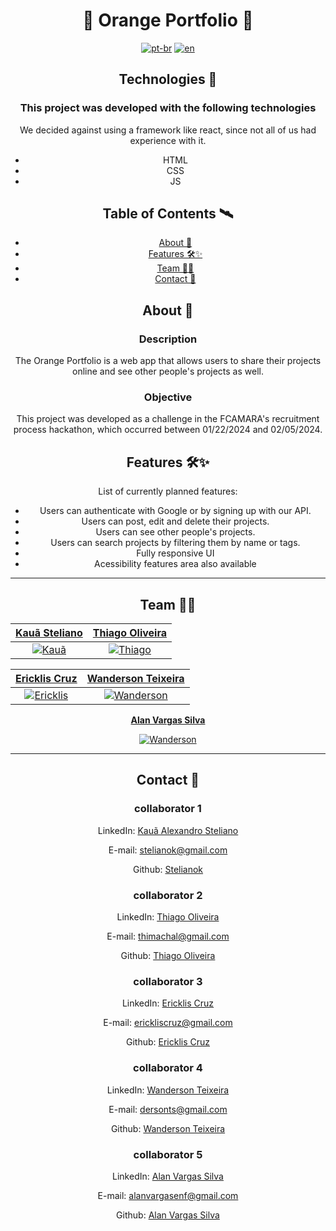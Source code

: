 <h1 align="center">🧡 Orange Portfolio 🧡 </h1>

<p1 align="center">

[![pt-br](https://img.shields.io/badge/lang-pt--br-green.svg)](https://github.com/fcmara-hackathon-squad-08/orange-portfolio-frontend/blob/main/README.pt-br.md)
[![en](https://img.shields.io/badge/lang-en-red.svg)](https://github.com/fcmara-hackathon-squad-08/orange-portfolio-frontend/blob/main/README.md)

</p>

## Technologies 🚀

### This project was developed with the following technologies

We decided against using a framework like react, since not all of us had experience with it.

- HTML
- CSS
- JS

## Table of Contents 🛰

- [About 📖](#about-)
- [Features 🛠✨](#features-)
- [Team 👨‍💻](#team-)
- [Contact 💼](#contact-)


## About 📖

### Description

The Orange Portfolio is a web app that allows users to share their projects online and see other people's projects as well.

### Objective

This project was developed as a challenge in the FCAMARA's recruitment process hackathon, which occurred between 01/22/2024 and 02/05/2024.  


## Features 🛠✨

List of currently planned features: 

- Users can authenticate with Google or by signing up with our API.
- Users can post, edit and delete their projects.
- Users can see other people's projects.
- Users can search projects by filtering them by name or tags.
- Fully responsive UI
- Acessibility features area also available
---

## Team 👨‍💻

| <a href="https://github.com/stelianok" target="_blank">**Kauã Steliano**</a> | <a href="https://github.com/stelianok" target="_blank">**Thiago Oliveira**</a>
| :---: |:---:|
| [![Kauã](https://github.com/stelianok.png)](https://github.com/stelianok)   | [![Thiago](https://github.com/Thimachal.png)](https://github.com/Thimachal)

| <a href="https://github.com/EricklisCruz" target="_blank">**Ericklis Cruz**</a> | <a href="https://github.com/eidersin" target="_blank">**Wanderson Teixeira**</a>
| :---: |:---:|
| [![Ericklis](https://github.com/EricklisCruz.png)](https://github.com/EricklisCruz)   | [![Wanderson](https://github.com/eidersin.png)](https://github.com/eidersin)

<a href="https://github.com/alanvargas04" target="_blank">**Alan Vargas Silva**</a>

[![Wanderson](https://github.com/alanvargas04.png)](https://github.com/alanvargas04)

---

## Contact 💼

### collaborator 1

LinkedIn: [Kauã Alexandro Steliano](https://www.linkedin.com/in/kauã-steliano-107620181/)

E-mail: stelianok@gmail.com

Github: [Stelianok](https://github.com/stelianok)

### collaborator 2

LinkedIn: [Thiago Oliveira](https://www.linkedin.com/in/thiago-oliveira-tmo/)

E-mail: thimachal@gmail.com

Github: [Thiago Oliveira](https://github.com/Thimachal)

### collaborator 3

LinkedIn: [Ericklis Cruz](https://www.linkedin.com/in/ericklis-cruz/)

E-mail: erickliscruz@gmail.com

Github: [Ericklis Cruz](erickliscruz@gmail.com)

### collaborator 4

LinkedIn: [Wanderson Teixeira](https://www.linkedin.com/in/kauã-steliano-107620181/)

E-mail: dersonts@gmail.com

Github: [Wanderson Teixeira](https://github.com/eidersin)


### collaborator 5

LinkedIn: [Alan Vargas Silva](https://www.linkedin.com/in/alan-vargas-37b09b297/)

E-mail: alanvargasenf@gmail.com

Github: [Alan Vargas Silva](https://github.com/alanvargas04)

